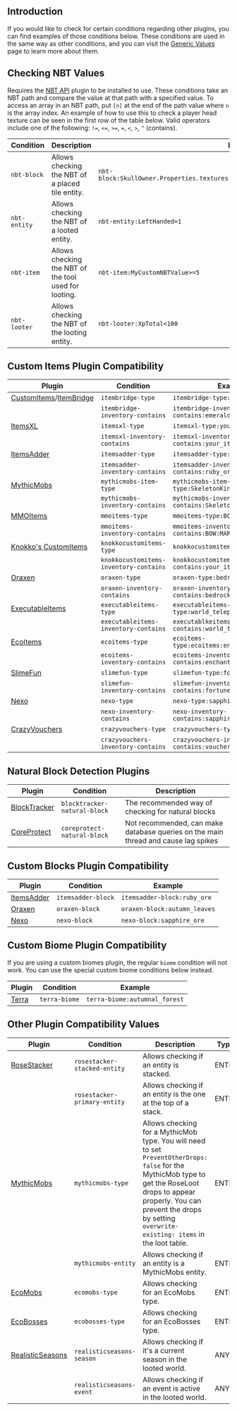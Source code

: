 ## Introduction
If you would like to check for certain conditions regarding other plugins, you can find examples of those conditions below.  These conditions are used in the same way as other conditions, and you can visit the [Generic Values](generic-values.md) page to learn more about them.

## Checking NBT Values
Requires the [NBT API](https://www.spigotmc.org/resources/7939/) plugin to be installed to use.  These conditions take an NBT path and compare the value at that path with a specified value.  To access an array in an NBT path, put `[n]` at the end of the path value where `n` is the array index.  An example of how to use this to check a player head texture can be seen in the first row of the table below.  Valid operators include one of the following: `!=`, `<=`, `>=`, `=`, `<`, `>`, `^` (contains).

| Condition | Description | Example |
| --- | --- | --- |
| `nbt-block` | Allows checking the NBT of a placed tile entity. | `nbt-block:SkullOwner.Properties.textures[0].Value^mY4ZTFmOTQzZWQ5ZDUxYmUwM2IwNyJ9fX0` | 
| `nbt-entity` | Allows checking the NBT of a looted entity. | `nbt-entity:LeftHanded=1` |
| `nbt-item` | Allows checking the NBT of the tool used for looting. | `nbt-item:MyCustomNBTValue>=5` |
| `nbt-looter` | Allows checking the NBT of the looting entity. | `nbt-looter:XpTotal<100` | 


## Custom Items Plugin Compatibility
| Plugin | Condition | Example |
| --- | --- | --- |
| [CustomItems](https://www.spigotmc.org/resources/77578/)/[ItemBridge](https://www.spigotmc.org/resources/77080/) | `itembridge-type` | `itembridge-type:cui:emeraldHoe` |
|  | `itembridge-inventory-contains` | `itembridge-inventory-contains:emeraldHoe,1` |
| [ItemsXL](https://www.spigotmc.org/resources/14472/) | `itemsxl-type` | `itemsxl-type:your_item` |
|  | `itemsxl-inventory-contains` | `itemsxl-inventory-contains:your_item,3` |
| [ItemsAdder](https://www.spigotmc.org/resources/73355/) | `itemsadder-type` | `itemsadder-type:ruby_ore` |
|  | `itemsadder-inventory-contains` | `itemsadder-inventory-contains:ruby_ore,3` |
| [MythicMobs](https://www.spigotmc.org/resources/5702/) | `mythicmobs-item-type` | `mythicmobs-item-type:SkeletonKingSword` |
|  | `mythicmobs-inventory-contains` | `mythicmobs-inventory-contains:SkeletonKingSword,1` |
| [MMOItems](https://www.spigotmc.org/resources/39267/) | `mmoitems-type` | `mmoitems-type:BOW:MARKING_BOW` |
|  | `mmoitems-inventory-contains` | `mmoitems-inventory-contains:BOW:MARKING_BOW,1` |
| [Knokko's CustomItems](https://www.spigotmc.org/resources/88182/) | `knokkocustomitems-type` | `knokkocustomitems-type:your_item` |
|  | `knokkocustomitems-inventory-contains` | `knokkocustomitems-inventory-contains:your_item,3` |
| [Oraxen](https://www.spigotmc.org/resources/72448/) | `oraxen-type` | `oraxen-type:bedrock_pickaxe` |
|  | `oraxen-inventory-contains` | `oraxen-inventory-contains:bedrock_pickaxe,1` |
| [ExecutableItems](https://www.spigotmc.org/resources/63848/) | `executableitems-type` | `executableitems-type:world_teleporter` |
|  | `executableitems-inventory-contains` | `executablkeitems-inventory-contains:world_teleporter,1` |
| [EcoItems](https://www.spigotmc.org/resources/94601/) | `ecoitems-type` | `ecoitems-type:ecoitems:enchanted_ender_eye` |
|  | `ecoitems-inventory-contains` | `ecoitems-inventory-contains:enchanted_ender_eye,3` |
| [SlimeFun](https://github.com/Slimefun/Slimefun4) | `slimefun-type` | `slimefun-type:fortune_cookie` |
|  | `slimefun-inventory-contains` | `slimefun-inventory-contains:fortune_cookie,3` |
| [Nexo](https://polymart.org/resource/nexo.6901) | `nexo-type` | `nexo-type:sapphire_pickaxe` |
|  | `nexo-inventory-contains` | `nexo-inventory-contains:sapphire_pickaxe,1` |
| [CrazyVouchers](https://modrinth.com/plugin/crazyvouchers) | `crazyvouchers-type` | `crazyvouchers-type:voucher_name` |
|  | `crazyvouchers-inventory-contains` | `crazyvouchers-inventory-contains:voucher_name,1` |

## Natural Block Detection Plugins
| Plugin | Condition | Description |
| --- | --- | --- |
| [BlockTracker](https://modrinth.com/plugin/blocktracker) | `blocktracker-natural-block` | The recommended way of checking for natural blocks |
| [CoreProtect](https://www.spigotmc.org/resources/8631/) | `coreprotect-natural-block` | Not recommended, can make database queries on the main thread and cause lag spikes |

## Custom Blocks Plugin Compatibility
| Plugin | Condition | Example |
| --- | --- | --- |
| [ItemsAdder](https://www.spigotmc.org/resources/73355/) | `itemsadder-block` | `itemsadder-block:ruby_ore` |
| [Oraxen](https://www.spigotmc.org/resources/72448/) | `oraxen-block` | `oraxen-block:autumn_leaves` |
| [Nexo](https://polymart.org/resource/6901) | `nexo-block` | `nexo-block:sapphire_ore` |

## Custom Biome Plugin Compatibility
If you are using a custom biomes plugin, the regular `biome` condition will not work.  You can use the special custom biome conditions below instead.

| Plugin | Condition | Example |
| --- | --- | --- |
| [Terra](https://www.spigotmc.org/resources/85151/) | `terra-biome` | `terra-biome:autumnal_forest` |

## Other Plugin Compatibility Values
| Plugin | Condition | Description | Types | Values | Example |
| --- | --- | --- | --- | --- | --- |
| [RoseStacker](https://www.spigotmc.org/resources/82729/) | `rosestacker-stacked-entity` | Allows checking if an entity is stacked. | ENTITY | None | `rosestacker-stacked-entity` |
|  | `rosestacker-primary-entity` | Allows checking if an entity is the one at the top of a stack. | ENTITY | None | `rosestacker-primary-entity` |
| [MythicMobs](https://www.spigotmc.org/resources/5702/) | `mythicmobs-type` | Allows checking for a MythicMob type.  You will need to set `PreventOtherDrops: false` for the MythicMob type to get the RoseLoot drops to appear properly.  You can prevent the drops by setting `overwrite-existing: items` in the loot table. | ENTITY | A MythicMob type | `mythicmobs-type:SkeletonKing` |
|  | `mythicmobs-entity` | Allows checking if an entity is a MythicMobs entity. | ENTITY | None | `mythicmobs-entity` |
| [EcoMobs](https://www.spigotmc.org/resources/86576/) | `ecomobs-type` | Allows checking for an EcoMobs type. | ENTITY | An EcoMobs type | `ecomobs-type:steel_golem` |
| [EcoBosses](https://www.spigotmc.org/resources/86576/) | `ecobosses-type` | Allows checking for an EcoBosses type. | ENTITY | An EcoBosses type | `ecobosses-type:steel_golem` |
| [RealisticSeasons](https://www.spigotmc.org/resources/93275/) | `realisticseasons-season` | Allows checking if it's a current season in the looted world. | ANY | A season type | `realisticseasons-season:winter` |
|  | `realisticseasons-event` | Allows checking if an event is active in the looted world. | ANY | An event type | `realisticseasons-event:easter` |
